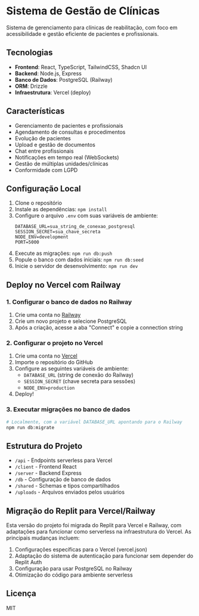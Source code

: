 # Sistema de Gestão de Clínicas

Sistema de gerenciamento para clínicas de reabilitação, com foco em acessibilidade e gestão eficiente de pacientes e profissionais.

## Tecnologias

- **Frontend**: React, TypeScript, TailwindCSS, Shadcn UI
- **Backend**: Node.js, Express
- **Banco de Dados**: PostgreSQL (Railway)
- **ORM**: Drizzle
- **Infraestrutura**: Vercel (deploy)

## Características

- Gerenciamento de pacientes e profissionais
- Agendamento de consultas e procedimentos
- Evolução de pacientes
- Upload e gestão de documentos
- Chat entre profissionais
- Notificações em tempo real (WebSockets)
- Gestão de múltiplas unidades/clínicas
- Conformidade com LGPD

## Configuração Local

1. Clone o repositório
2. Instale as dependências: `npm install`
3. Configure o arquivo `.env` com suas variáveis de ambiente:
   ```
   DATABASE_URL=sua_string_de_conexao_postgresql
   SESSION_SECRET=sua_chave_secreta
   NODE_ENV=development
   PORT=5000
   ```
4. Execute as migrações: `npm run db:push`
5. Popule o banco com dados iniciais: `npm run db:seed`
6. Inicie o servidor de desenvolvimento: `npm run dev`

## Deploy no Vercel com Railway

### 1. Configurar o banco de dados no Railway

1. Crie uma conta no [Railway](https://railway.app/)
2. Crie um novo projeto e selecione PostgreSQL
3. Após a criação, acesse a aba "Connect" e copie a connection string

### 2. Configurar o projeto no Vercel

1. Crie uma conta no [Vercel](https://vercel.com/)
2. Importe o repositório do GitHub
3. Configure as seguintes variáveis de ambiente:
   - `DATABASE_URL` (string de conexão do Railway)
   - `SESSION_SECRET` (chave secreta para sessões)
   - `NODE_ENV=production`
4. Deploy!

### 3. Executar migrações no banco de dados

```bash
# Localmente, com a variável DATABASE_URL apontando para o Railway
npm run db:migrate
```

## Estrutura do Projeto

- `/api` - Endpoints serverless para Vercel
- `/client` - Frontend React
- `/server` - Backend Express
- `/db` - Configuração de banco de dados
- `/shared` - Schemas e tipos compartilhados
- `/uploads` - Arquivos enviados pelos usuários

## Migração do Replit para Vercel/Railway

Esta versão do projeto foi migrada do Replit para Vercel e Railway, com adaptações para funcionar como serverless na infraestrutura do Vercel. As principais mudanças incluem:

1. Configurações específicas para o Vercel (vercel.json)
2. Adaptação do sistema de autenticação para funcionar sem depender do Replit Auth
3. Configuração para usar PostgreSQL no Railway
4. Otimização do código para ambiente serverless

## Licença

MIT